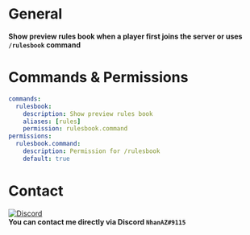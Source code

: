 # General
**Show preview rules book when a player first joins the server or uses `/rulesbook` command**

# Commands & Permissions
```yaml
commands:
  rulesbook:
    description: Show preview rules book
    aliases: [rules]
    permission: rulesbook.command
permissions:
  rulesbook.command:
    description: Permission for /rulesbook
    default: true
```

# Contact
[![Discord](https://img.shields.io/discord/986553214889517088?label=discord&color=7289DA&logo=discord)](https://discord.gg/j2X83ujT6c)\
**You can contact me directly via Discord `NhanAZ#9115`**
